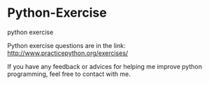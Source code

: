 # Python-Exercise
python exercise


Python exercise questions are in the link: http://www.practicepython.org/exercises/

If you have any feedback or advices for helping me improve python programming, feel free to contact with me.
